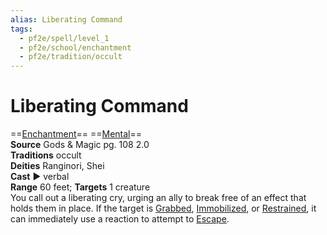 ```yaml
---
alias: Liberating Command
tags:
  - pf2e/spell/level_1
  - pf2e/school/enchantment
  - pf2e/tradition/occult
---
```


# Liberating Command

==[Enchantment](Enchantment.md)== ==[Mental](Mental.md)==  
__Source__ Gods & Magic pg. 108 2.0  
**Traditions** occult  
**Deities** Ranginori, Shei  
**Cast** ► verbal  
**Range** 60 feet; **Targets** 1 creature  
You call out a liberating cry, urging an ally to break free of an effect that holds them in place. If the target is [Grabbed](Grabbed.md), [Immobilized](Immobilized.md), or [Restrained](Restrained.md), it can immediately use a reaction to attempt to [Escape](Escape.md).
